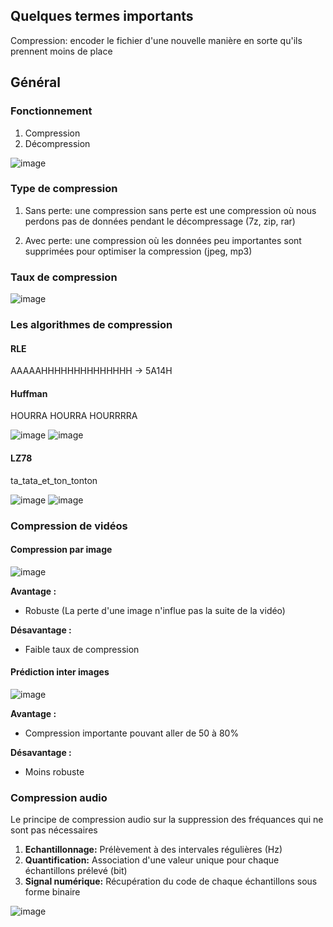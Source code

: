 ## Quelques termes importants

Compression: encoder le fichier d'une nouvelle manière en sorte qu'ils prennent moins de place

## Général

### Fonctionnement

1. Compression
2. Décompression

![image](https://user-images.githubusercontent.com/73474137/158393217-29d2cef3-6f5c-4185-ad07-344a647189fa.png)

### Type de compression

1. Sans perte: une compression sans perte est une compression où nous perdons pas de données pendant le décompressage (7z, zip, rar)

2. Avec perte: une compression où les données peu importantes sont supprimées pour optimiser la compression (jpeg, mp3)

### Taux de compression 

![image](https://user-images.githubusercontent.com/73474137/158393943-57e22cd1-cfeb-409e-87cc-36c977588634.png)

### Les algorithmes de compression

#### RLE

AAAAAHHHHHHHHHHHHHH -> 5A14H

#### Huffman

HOURRA HOURRA HOURRRRA

![image](https://user-images.githubusercontent.com/73474137/158394643-ff3a01fd-5ad5-455c-b62f-e66af33ea846.png)
![image](https://user-images.githubusercontent.com/73474137/158394679-de11ad0d-ac62-4171-8f57-e6cf0e10c523.png)

#### LZ78

ta_tata_et_ton_tonton

![image](https://user-images.githubusercontent.com/73474137/158399977-1d3f54b1-9749-4d29-b190-7a547ad913eb.png)
![image](https://user-images.githubusercontent.com/73474137/158400026-a3ad701d-ca72-4a88-8635-f9858db0a233.png)

### Compression de vidéos

#### Compression par image

![image](https://user-images.githubusercontent.com/73474137/158834527-ce51e0e9-c62e-435e-b482-fe3d20870c08.png)

**Avantage :**
- Robuste (La perte d'une image n'influe pas la suite de la vidéo)


**Désavantage :**
- Faible taux de compression

#### Prédiction inter images

![image](https://user-images.githubusercontent.com/73474137/158835226-b2c5733e-35f9-4290-a612-9ddf55c46fb1.png)

**Avantage :**
- Compression importante pouvant aller de 50 à 80%


**Désavantage :**
- Moins robuste

### Compression audio

Le principe de compression audio sur la suppression des fréquances qui ne sont pas nécessaires

1. **Echantillonnage:** Prélèvement à des intervales régulières (Hz)
2. **Quantification:** Association d'une valeur unique pour chaque échantillons prélevé (bit)
3. **Signal numérique:** Récupération du code de chaque échantillons sous forme binaire 

![image](https://user-images.githubusercontent.com/73474137/158838599-8f28bae6-9515-4525-9912-62d8001c62e6.png)
